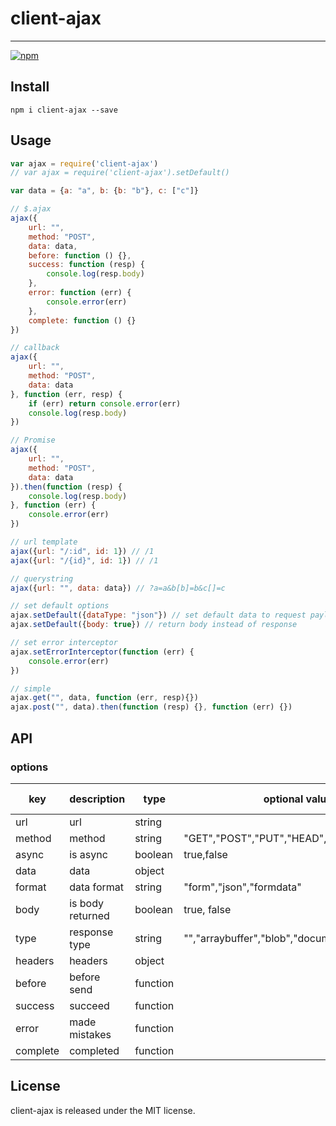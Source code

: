 # client-ajax
---
[![npm][npm-image]][npm-url]

[npm-image]: https://img.shields.io/npm/v/client-ajax.svg?style=flat
[npm-url]: https://npmjs.org/package/client-ajax

## Install

```
npm i client-ajax --save
```


## Usage

```js
var ajax = require('client-ajax') 
// var ajax = require('client-ajax').setDefault()

var data = {a: "a", b: {b: "b"}, c: ["c"]}

// $.ajax
ajax({
	url: "",
	method: "POST",
 	data: data,
 	before: function () {},
 	success: function (resp) {
 		console.log(resp.body)
 	},
 	error: function (err) {
 		console.error(err)
 	},
 	complete: function () {}
})

// callback
ajax({
	url: "",
	method: "POST",
	data: data
}, function (err, resp) {
	if (err) return console.error(err)
 	console.log(resp.body)
})

// Promise
ajax({
	url: "",
	method: "POST",
	data: data
}).then(function (resp) {
	console.log(resp.body)
}, function (err) {
	console.error(err)
})

// url template
ajax({url: "/:id", id: 1}) // /1
ajax({url: "/{id}", id: 1}) // /1

// querystring
ajax({url: "", data: data}) // ?a=a&b[b]=b&c[]=c

// set default options
ajax.setDefault({dataType: "json"}) // set default data to request payload
ajax.setDefault({body: true}) // return body instead of response

// set error interceptor
ajax.setErrorInterceptor(function (err) {
	console.error(err)
})

// simple
ajax.get("", data, function (err, resp){})
ajax.post("", data).then(function (resp) {}, function (err) {})
```

## API
### options
| key | description | type | optional values | default value |
|-----|------|-----|-------|-------|
| url | url | string | | "" |
| method | method | string | "GET","POST","PUT","HEAD","DELETE","PATCH" | "GET" |
| async | is async  | boolean | true,false | true |
| data | data | object | | {} |
| format | data format | string | "form","json","formdata" | "form" |
| body | is body returned | boolean | true, false | false |
| type | response type | string | "","arraybuffer","blob","document","json","text" | "" |
| headers | headers | object | | {} |
| before | before send | function | | noop |
| success | succeed | function |  | noop |
| error | made mistakes | function |  | noop |
| complete | completed | function |  | noop |

## License

client-ajax is released under the MIT license.
